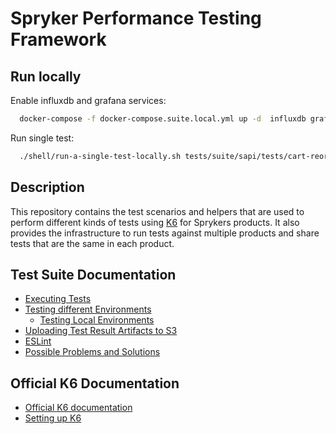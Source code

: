 # Spryker Performance Testing Framework

## Run locally

Enable influxdb and grafana services:

```bash
  docker-compose -f docker-compose.suite.local.yml up -d  influxdb grafana
```

Run single test:

```bash
  ./shell/run-a-single-test-locally.sh tests/suite/sapi/tests/cart-reorder/SUITE-SAPI15-cart-reorder_50.js
```

## Description

This repository contains the test scenarios and helpers that are used to perform different kinds of tests using [K6](https://k6.io/) for Sprykers products. It also provides the infrastructure to run tests against multiple products and share tests that are the same in each product.

## Test Suite Documentation

- [Executing Tests](docs/Executing-Tests.md)
- [Testing different Environments](docs/Testing-different-Environments.md)
  - [Testing Local Environments](docs/Testing-Local-Environments.md)
- [Uploading Test Result Artifacts to S3](docs/Uploading-Results-to-S3.md)
- [ESLint](docs/Eslint.md)
- [Possible Problems and Solutions](docs/Possible-Problems-and-Solutions.md)

## Official K6 Documentation

- [Official K6 documentation](https://k6.io/docs/)
- [Setting up K6](https://k6.io/docs/get-started/installation/)

